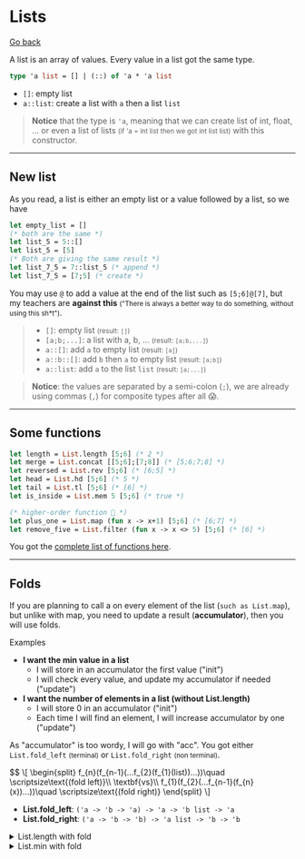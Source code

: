 # Lists

[Go back](../index.md#intermediary-concepts)

A list is an array of values. Every value in a list got the same type.

```ocaml
type 'a list = [] | (::) of 'a * 'a list
```

* `[]`: empty list
* `a::list`: create a list with `a` then a list `list`

> **Notice** that the type is `'a`, meaning that we can create list of int, float, ... or even a list of lists <small>(if 'a = int list then we got int list list)</small> with this constructor.

<hr class="sl">

## New list

As you read, a list is either an empty list or a value followed by a list, so we have

```ocaml
let empty_list = []
(* both are the same *)
let list_5 = 5::[]
let list_5 = [5]
(* Both are giving the same result *)
let list_7_5 = 7::list_5 (* append *)
let list_7_5 = [7;5] (* create *)
```

You may use `@` to add a value at the end of the list such as `[5;6]@[7]`, but my teachers are **against this** <small>("There is always a better way to do something, without using this sh*t")</small>.

> * `[]`: empty list <small>(result: `[]`)</small>
> * `[a;b;...]`: a list with a, b, ... <small>(result: `[a;b,...]`)</small>
> * `a::[]`: add `a` to empty list <small>(result: `[a]`)</small>
> * `a::b::[]`: add `b` then `a` to empty list <small>(result: `[a;b]`)</small>
> * `a::list`: add `a` to the list `list` <small>(result: `[a;...]`)</small>

> **Notice**: the values are separated by a semi-colon (`;`), we are already using commas (`,`) for composite types after all 😱.

<hr class="sr">

## Some functions

```ocaml
let length = List.length [5;6] (* 2 *)
let merge = List.concat [[5;6];[7;8]] (* [5;6;7;8] *)
let reversed = List.rev [5;6] (* [6;5] *)
let head = List.hd [5;6] (* 5 *)
let tail = List.tl [5;6] (* [6] *)
let is_inside = List.mem 5 [5;6] (* true *)

(* higher-order function 🚀 *)
let plus_one = List.map (fun x -> x+1) [5;6] (* [6;7] *)
let remove_five = List.filter (fun x -> x <> 5) [5;6] (* [6] *)
```

You got the [complete list of functions here](https://ocaml.org/api/List.html).

<hr class="sl">

## Folds

If you are planning to call a on every element of the list (`such as List.map`), but unlike with map, you need to update a result (**accumulator**), then you will use folds.

Examples

* **I want the min value in a list**
  * I will store in an accumulator the first value ("init")
  * I will check every value, and update my accumulator if needed ("update")
* **I want the number of elements in a list (without List.length)**
  * I will store 0 in an accumulator ("init")
  * Each time I will find an element, I will increase accumulator by one ("update")

As "accumulator" is too wordy, I will go with "acc". You got either `List.fold_left` <small>(terminal)</small> or `List.fold_right` <small>(non terminal)</small>.

<div>$$
\[
\begin{split}
f_{n}(f_{n-1}(...f_{2}(f_{1}(list))...))\quad \scriptsize\text{(fold left)}\\
\textbf{vs}\\
f_{1}(f_{2}(...f_{n-1}(f_{n}(x))...))\quad \scriptsize\text{(fold right)}
\end{split}
\]
</div>

* **List.fold_left**: ``('a -> 'b -> 'a) -> 'a -> 'b list -> 'a``
* **List.fold_right**: ``('a -> 'b -> 'b) -> 'a list -> 'b -> 'b``

<details class="details-e">
<summary>List.length with fold</summary>

With a fold_left

```ocaml
let get_length l =
	List.fold_left
		(fun acc _ -> acc + 1) (* update *)
		0 (* init *)
		l (* what are we iterating? *)
```

With a fold_right

```ocaml
let get_length l =
	List.fold_right
		(fun acc _ -> acc + 1) (* update *)
		l (* what are we iterating? *)
		0 (* init *)
```
</details>

<details class="details-e">
<summary>List.min with fold</summary>

With a fold_left

```ocaml
let get_min l =
	(* raise exception if not in the list *)
	if l = [] then raise Not_found
	(* else do your job *)
	else List.fold_left
		 (fun acc v -> if v < acc then v else acc) (* update *)
		 (List.hd l) (* init *)
		 l (* what are we iterating? *)
```

With a fold_right

```ocaml
let get_min l =
	(* raise exception if not in the list *)
	if l = [] then raise Not_found
	(* else do your job *)
	else List.fold_right
		 (fun v acc -> if v < acc then v else acc) (* update *)
		 l (* what are we iterating? *)
		 (List.hd l) (* init *)
```
</details>